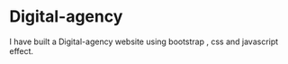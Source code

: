 # Digital-agency

I have built a Digital-agency website using bootstrap , css and javascript effect.
